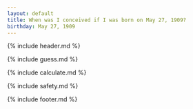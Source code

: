 ```yaml
---
layout: default
title: When was I conceived if I was born on May 27, 1909?
birthday: May 27, 1909
---
```


{% include header.md %}

{% include guess.md %}

{% include calculate.md %}

{% include safety.md %}

{% include footer.md %}



